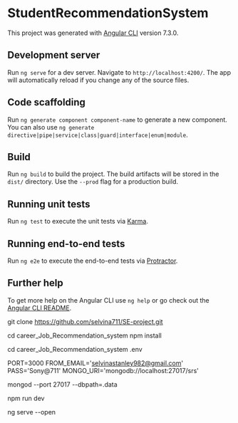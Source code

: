# StudentRecommendationSystem

This project was generated with [Angular CLI](https://github.com/angular/angular-cli) version 7.3.0.

## Development server

Run `ng serve` for a dev server. Navigate to `http://localhost:4200/`. The app will automatically reload if you change any of the source files.

## Code scaffolding

Run `ng generate component component-name` to generate a new component. You can also use `ng generate directive|pipe|service|class|guard|interface|enum|module`.

## Build

Run `ng build` to build the project. The build artifacts will be stored in the `dist/` directory. Use the `--prod` flag for a production build.

## Running unit tests

Run `ng test` to execute the unit tests via [Karma](https://karma-runner.github.io).

## Running end-to-end tests

Run `ng e2e` to execute the end-to-end tests via [Protractor](http://www.protractortest.org/).

## Further help

To get more help on the Angular CLI use `ng help` or go check out the [Angular CLI README](https://github.com/angular/angular-cli/blob/master/README.md).




git clone https://github.com/selvina711/SE-project.git

cd career_Job_Recommendation_system 
npm install

cd career_Job_Recommendation_system 
.env

PORT=3000
FROM_EMAIL='selvinastanley982@gmail.com'
PASS='Sony@711'
MONGO_URI='mongodb://localhost:27017/srs'

mongod --port 27017 --dbpath=.data

npm run dev

ng serve --open

